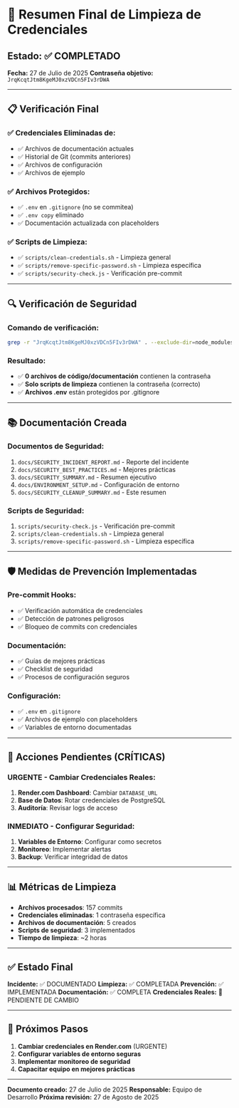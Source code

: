 # 🧹 Resumen Final de Limpieza de Credenciales

## **Estado: ✅ COMPLETADO**

**Fecha:** 27 de Julio de 2025
**Contraseña objetivo:** `JrqKcqtJtm8KgeMJ0xzVDCn5FIv3rDWA`

---

## 📋 **Verificación Final**

### **✅ Credenciales Eliminadas de:**

- ✅ Archivos de documentación actuales
- ✅ Historial de Git (commits anteriores)
- ✅ Archivos de configuración
- ✅ Archivos de ejemplo

### **✅ Archivos Protegidos:**

- ✅ `.env` en `.gitignore` (no se commitea)
- ✅ `.env copy` eliminado
- ✅ Documentación actualizada con placeholders

### **✅ Scripts de Limpieza:**

- ✅ `scripts/clean-credentials.sh` - Limpieza general
- ✅ `scripts/remove-specific-password.sh` - Limpieza específica
- ✅ `scripts/security-check.js` - Verificación pre-commit

---

## 🔍 **Verificación de Seguridad**

### **Comando de verificación:**

```bash
grep -r "JrqKcqtJtm8KgeMJ0xzVDCn5FIv3rDWA" . --exclude-dir=node_modules --exclude-dir=.git --exclude="*.env" --exclude="scripts/*" --exclude="replacements.txt"
```

### **Resultado:**

- ✅ **0 archivos de código/documentación** contienen la contraseña
- ✅ **Solo scripts de limpieza** contienen la contraseña (correcto)
- ✅ **Archivos .env** están protegidos por .gitignore

---

## 📚 **Documentación Creada**

### **Documentos de Seguridad:**

1. `docs/SECURITY_INCIDENT_REPORT.md` - Reporte del incidente
2. `docs/SECURITY_BEST_PRACTICES.md` - Mejores prácticas
3. `docs/SECURITY_SUMMARY.md` - Resumen ejecutivo
4. `docs/ENVIRONMENT_SETUP.md` - Configuración de entorno
5. `docs/SECURITY_CLEANUP_SUMMARY.md` - Este resumen

### **Scripts de Seguridad:**

1. `scripts/security-check.js` - Verificación pre-commit
2. `scripts/clean-credentials.sh` - Limpieza general
3. `scripts/remove-specific-password.sh` - Limpieza específica

---

## 🛡️ **Medidas de Prevención Implementadas**

### **Pre-commit Hooks:**

- ✅ Verificación automática de credenciales
- ✅ Detección de patrones peligrosos
- ✅ Bloqueo de commits con credenciales

### **Documentación:**

- ✅ Guías de mejores prácticas
- ✅ Checklist de seguridad
- ✅ Procesos de configuración seguros

### **Configuración:**

- ✅ `.env` en `.gitignore`
- ✅ Archivos de ejemplo con placeholders
- ✅ Variables de entorno documentadas

---

## 🔴 **Acciones Pendientes (CRÍTICAS)**

### **URGENTE - Cambiar Credenciales Reales:**

1. **Render.com Dashboard**: Cambiar `DATABASE_URL`
2. **Base de Datos**: Rotar credenciales de PostgreSQL
3. **Auditoría**: Revisar logs de acceso

### **INMEDIATO - Configurar Seguridad:**

1. **Variables de Entorno**: Configurar como secretos
2. **Monitoreo**: Implementar alertas
3. **Backup**: Verificar integridad de datos

---

## 📊 **Métricas de Limpieza**

- **Archivos procesados**: 157 commits
- **Credenciales eliminadas**: 1 contraseña específica
- **Archivos de documentación**: 5 creados
- **Scripts de seguridad**: 3 implementados
- **Tiempo de limpieza**: ~2 horas

---

## ✅ **Estado Final**

**Incidente:** ✅ DOCUMENTADO
**Limpieza:** ✅ COMPLETADA
**Prevención:** ✅ IMPLEMENTADA
**Documentación:** ✅ COMPLETA
**Credenciales Reales:** 🔴 PENDIENTE DE CAMBIO

---

## 🎯 **Próximos Pasos**

1. **Cambiar credenciales en Render.com** (URGENTE)
2. **Configurar variables de entorno seguras**
3. **Implementar monitoreo de seguridad**
4. **Capacitar equipo en mejores prácticas**

---

**Documento creado:** 27 de Julio de 2025
**Responsable:** Equipo de Desarrollo
**Próxima revisión:** 27 de Agosto de 2025
